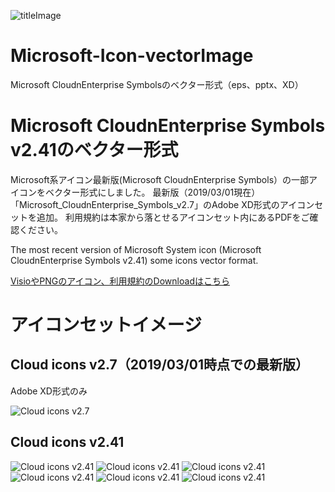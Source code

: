 ![titleImage](https://zuvuyapress.blob.core.windows.net/zuvuyalink/2016/07/msicon241cloud_ttl.jpg)

# Microsoft-Icon-vectorImage
Microsoft CloudnEnterprise Symbolsのベクター形式（eps、pptx、XD）

# Microsoft CloudnEnterprise Symbols v2.41のベクター形式
Microsoft系アイコン最新版(Microsoft CloudnEnterprise Symbols）の一部アイコンをベクター形式にしました。
最新版（2019/03/01現在）「Microsoft_CloudnEnterprise_Symbols_v2.7」のAdobe XD形式のアイコンセットを追加。
利用規約は本家から落とせるアイコンセット内にあるPDFをご確認ください。

The most recent version of Microsoft System icon (Microsoft CloudnEnterprise Symbols v2.41) some icons vector format.

[VisioやPNGのアイコン、利用規約のDownloadはこちら](https://www.microsoft.com/en-us/download/details.aspx?id=41937)


# アイコンセットイメージ

## Cloud icons v2.7（2019/03/01時点での最新版）

Adobe XD形式のみ

![Cloud icons v2.7](https://zuvuyapress.blob.core.windows.net/zuvuyalink/2019/03/xd-azureicons-v2.7.jpg)

## Cloud icons v2.41
![Cloud icons v2.41](https://zuvuyapress.blob.core.windows.net/zuvuyalink/2016/07/msicon241_cloud01.jpg)
![Cloud icons v2.41](https://zuvuyapress.blob.core.windows.net/zuvuyalink/2016/07/msicon241_cloud02.jpg)
![Cloud icons v2.41](https://zuvuyapress.blob.core.windows.net/zuvuyalink/2016/07/msicon241_cloud01_0718.jpg)
![Cloud icons v2.41](https://zuvuyapress.blob.core.windows.net/zuvuyalink/2016/07/msicon241_cloud02_0718.jpg)
![Cloud icons v2.41](https://zuvuyapress.blob.core.windows.net/zuvuyalink/2016/07/msicon241_cloud03_0718.jpg)
![Cloud icons v2.41](https://zuvuyapress.blob.core.windows.net/zuvuyalink/2016/07/msicon241_cloud04_0718.jpg)
